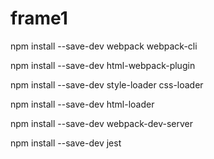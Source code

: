 # frame1

npm install --save-dev webpack webpack-cli

npm install --save-dev html-webpack-plugin

npm install --save-dev style-loader css-loader

npm install --save-dev html-loader

npm install --save-dev webpack-dev-server

npm install --save-dev jest
